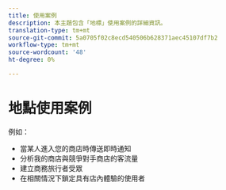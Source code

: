 ```yaml
---
title: 使用案例
description: 本主題包含「地標」使用案例的詳細資訊。
translation-type: tm+mt
source-git-commit: 5a0705f02c8ecd540506b628371aec45107df7b2
workflow-type: tm+mt
source-wordcount: '48'
ht-degree: 0%

---
```



# 地點使用案例

例如：

* 當某人進入您的商店時傳送即時通知
* 分析我的商店與競爭對手商店的客流量
* 建立商務旅行者受眾
* 在相關情況下鎖定具有店內體驗的使用者
